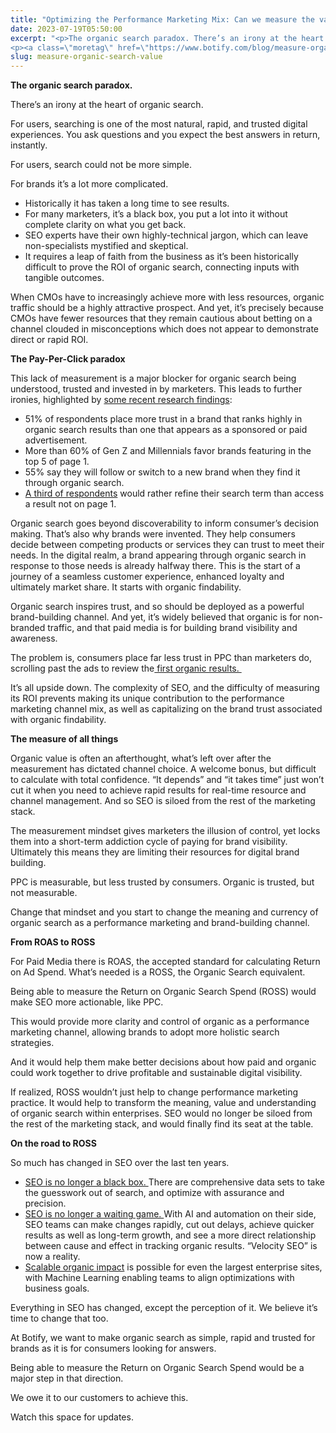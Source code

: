 ```yaml
---
title: "Optimizing the Performance Marketing Mix: Can we measure the value of organic search?"
date: 2023-07-19T05:50:00
excerpt: "<p>The organic search paradox. There’s an irony at the heart of organic search. For users, searching is one of the most natural, rapid, and trusted digital experiences. You ask questions and you expect the best answers in return, instantly.&nbsp;&nbsp; For users, search could not be more simple.&nbsp; For brands it’s a lot more complicated.&nbsp; When&hellip; </p>
<p><a class=\"moretag\" href=\"https://www.botify.com/blog/measure-organic-search-value\">Read the full article</a></p>"
slug: measure-organic-search-value
---
```



<p><strong>The organic search paradox.</strong></p>



<p>There’s an irony at the heart of organic search.</p>



<p>For users, searching is one of the most natural, rapid, and trusted digital experiences. You ask questions and you expect the best answers in return, instantly.&nbsp;&nbsp;</p>



<p>For users, search could not be more simple.&nbsp;</p>



<p>For brands it’s a lot more complicated.&nbsp;</p>



<ul>
<li>Historically it has taken a long time to see results.&nbsp;</li>



<li>For many marketers, it’s a black box, you put a lot into it without complete clarity on what you get back.</li>



<li>SEO experts have their own highly-technical jargon, which can leave non-specialists mystified and skeptical.&nbsp;</li>



<li>It requires a leap of faith from the business as it’s been historically difficult to prove the ROI of organic search, connecting inputs with tangible outcomes.&nbsp;</li>
</ul>



<p>When CMOs have to increasingly achieve more with less resources, organic traffic should be a highly attractive prospect. And yet, it’s precisely because CMOs have fewer resources that they remain cautious about betting on a channel clouded in misconceptions which does not appear to demonstrate direct or rapid ROI.</p>



<p><strong>The Pay-Per-Click paradox</strong></p>



<p>This lack of measurement is a major blocker for organic search being understood, trusted and invested in by marketers. This leads to further ironies, highlighted by <a href="https://www.botify.com/blog/the-key-to-building-brand-trust-what-marketers-need-to-know">some recent research findings</a>:&nbsp;</p>



<ul>
<li>51% of respondents place more trust in a brand that ranks highly in organic search results than one that appears as a sponsored or paid advertisement.&nbsp;</li>



<li>More than 60% of Gen Z and Millennials favor brands featuring in the top 5 of page 1.</li>



<li>55% say they will follow or switch to a new brand when they find it through organic search.</li>



<li><a href="https://www.botify.com/blog/5-tips-to-building-better-brand-authority">A third of respondents</a> would rather refine their search term than access a result not on page 1.</li>
</ul>



<p>Organic search goes beyond discoverability to inform consumer’s decision making. That’s also why brands were invented. They help consumers decide between competing products or services they can trust to meet their needs. In the digital realm, a brand appearing through organic search in response to those needs is already halfway there. This is the start of a journey of a seamless customer experience, enhanced loyalty and ultimately market share. It starts with organic findability.&nbsp;&nbsp;</p>



<p>Organic search inspires trust, and so should be deployed as a powerful brand-building channel. And yet, it’s widely believed that organic is for non-branded traffic, and that paid media is for building brand visibility and awareness.&nbsp;</p>



<p>The problem is, consumers place far less trust in PPC than marketers do, scrolling past the ads to review the<a href="https://www.botify.com/blog/the-key-to-building-brand-trust-what-marketers-need-to-know"> first organic results.&nbsp;</a></p>



<p>It’s all upside down. The complexity of SEO, and the difficulty of measuring its ROI prevents making its unique contribution to the performance marketing channel mix, as well as capitalizing on the brand trust associated with organic findability.&nbsp;</p>



<p><strong>The measure of all things&nbsp;</strong></p>



<p>Organic value is often an afterthought, what’s left over after the measurement has dictated channel choice. A welcome bonus, but difficult to calculate with total confidence. “It depends” and “it takes time” just won’t cut it when you need to achieve rapid results for real-time resource and channel management. And so SEO is siloed from the rest of the marketing stack.&nbsp;</p>



<p>The measurement mindset gives marketers the illusion of control, yet locks them into a short-term addiction cycle of paying for brand visibility. Ultimately this means they are limiting their resources for digital brand building.&nbsp;</p>



<p>PPC is measurable, but less trusted by consumers. Organic is trusted, but not measurable.</p>



<p>Change that mindset and you start to change the meaning and currency of organic search as a performance marketing and brand-building channel.&nbsp;</p>



<p><strong>From ROAS to ROSS&nbsp;</strong></p>



<p>For Paid Media there is ROAS, the accepted standard for calculating Return on Ad Spend. What’s needed is a ROSS, the Organic Search equivalent.</p>



<p>Being able to measure the Return on Organic Search Spend (ROSS) would make SEO more actionable, like PPC.&nbsp;</p>



<p>This would provide more clarity and control of organic as a performance marketing channel, allowing brands to adopt more holistic search strategies.&nbsp;</p>



<p>And it would help them make better decisions about how paid and organic could work together to drive profitable and sustainable digital visibility.&nbsp;</p>



<p>If realized, ROSS wouldn’t just help to change performance marketing practice. It would help to transform the meaning, value and understanding of organic search within enterprises. SEO would no longer be siloed from the rest of the marketing stack, and would finally find its seat at the table.&nbsp;&nbsp;</p>



<p><strong>On the road to ROSS&nbsp;</strong></p>



<p>So much has changed in SEO over the last ten years.&nbsp;</p>



<ul>
<li><a href="https://www.botify.com/platform/botify-analytics">SEO is no longer a black box. </a>There are comprehensive data sets to take the guesswork out of search, and optimize with assurance and precision.</li>



<li><a href="https://www.botify.com/platform/botify-activation">SEO is no longer a waiting game. </a>With AI and automation on their side, SEO teams can make changes rapidly, cut out delays, achieve quicker results as well as long-term growth, and see a more direct relationship between cause and effect in tracking organic results. “Velocity SEO” is now a reality.&nbsp;</li>



<li><a href="https://www.botify.com/platform/botify-intelligence">Scalable organic impact</a> is possible for even the largest enterprise sites, with Machine Learning enabling teams to align optimizations with business goals.&nbsp;</li>
</ul>



<p>Everything in SEO has changed, except the perception of it. We believe it’s time to change that too.</p>



<p>At Botify, we want to make organic search as simple, rapid and trusted for brands as it is for consumers looking for answers.&nbsp;&nbsp;</p>



<p>Being able to measure the Return on Organic Search Spend would be a major step in that direction.</p>



<p>We owe it to our customers to achieve this.&nbsp;</p>



<p>Watch this space for updates.</p>
